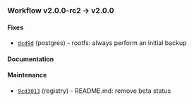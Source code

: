 ### Workflow v2.0.0-rc2 -> v2.0.0

#### Fixes

- [`dcd9d`](https://web.teamhephy.com) (postgres) - rootfs: always perform an initial backup


#### Documentation



#### Maintenance

- [`9cd3013`](https://github.com/deis/registry/commit/9cd3013ba05160ffda907217febcb3e351a5e57f) (registry) - README.md: remove beta status
